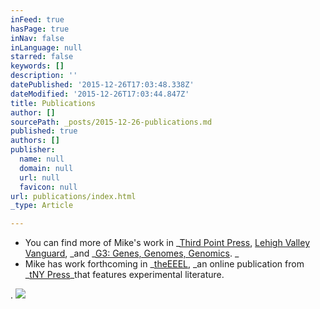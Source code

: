 ```yaml
---
inFeed: true
hasPage: true
inNav: false
inLanguage: null
starred: false
keywords: []
description: ''
datePublished: '2015-12-26T17:03:48.338Z'
dateModified: '2015-12-26T17:03:44.847Z'
title: Publications
author: []
sourcePath: _posts/2015-12-26-publications.md
published: true
authors: []
publisher:
  name: null
  domain: null
  url: null
  favicon: null
url: publications/index.html
_type: Article

---
```

* You
can find more of Mike's work in _[Third
Point Press][0], [Lehigh Valley Vanguard][1], _and _[G3: Genes, Genomes, Genomics][2]. _
* Mike has work forthcoming in _[theEEEL][3], _an online publication from _[tNY Press][4]_that features experimental literature.

. ![](https://s3-us-west-2.amazonaws.com/the-grid-img/p/e99607c5d402d6075693b7dcbcc340ef219d04e4.gif)

[0]: http://thirdpointpress.com/2015/05/14/glow-in-the-dark-our-new-business-model-for-the-second-half-of-this-decade/
[1]: http://www.lehighvalleyvanguard.org/#!Michael-Salgado-KANBAN/cmbz/A75A7536-C280-436C-9566-E3E517143C53
[2]: http://www.g3journal.org/content/5/5/719.full
[3]: https://theeeel.com/
[4]: https://tny.press/